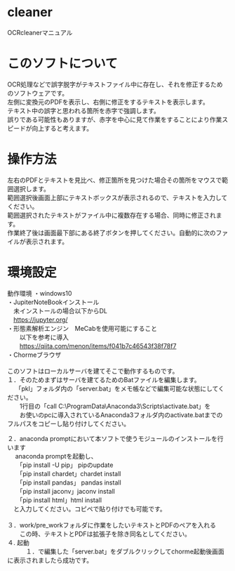 # cleaner
OCRcleanerマニュアル<br>
# このソフトについて
OCR処理などで誤字脱字がテキストファイル中に存在し、それを修正するためのソフトウェアです。<br>
左側に変換元のPDFを表示し、右側に修正をするテキストを表示します。<br>
テキスト中の誤字と思われる箇所を赤字で強調します。<br>
誤りである可能性もありますが、赤字を中心に見て作業をすることにより作業スピードが向上すると考えます。<br>
# 操作方法
左右のPDFとテキストを見比べ、修正箇所を見つけた場合その箇所をマウスで範囲選択します。<br>
範囲選択後画面上部にテキストボックスが表示されるので、テキストを入力してください。<br>
範囲選択されたテキストがファイル中に複数存在する場合、同時に修正されます。<br>
作業終了後は画面最下部にある終了ボタンを押してください。自動的に次のファイルが表示されます。<br>

# 環境設定
動作環境
・windows10<br>
・JupiterNoteBookインストール<br>
　未インストールの場合以下からDL<br>
　https://jupyter.org/<br>
・形態素解析エンジン　MeCabを使用可能にすること<br>
　　以下を参考に導入<br>
　　https://qiita.com/menon/items/f041b7c46543f38f78f7<br>
・Chormeブラウザ<br>
<br>
 このソフトはローカルサーバを建てそこで動作するものです。<br>
 １．そのためまずはサーバを建てるためのBatファイルを編集します。<br>
 　 「pkl」フォルダ内の「server.bat」をメモ帳などで編集可能な状態にしてください。<br>
 　　1行目の「call C:\\ProgramData\\Anaconda3\\Scripts\\activate.bat」を<br>
 　　お使いのpcに導入されているAnaconda3フォルダ内のactivate.batまでのフルパスをコピーし貼り付けしてください。<br>
   
 ２．anaconda promptにおいて本ソフトで使うモジュールのインストールを行います<br>
 　  anaconda promptを起動し、<br>
　　「pip install -U pip」 pipのupdate<br>
　　「pip install chardet」chardet install<br>
　　「pip install pandas」 pandas install<br>
　　「pip install jaconv」jaconv install<br>
　　「pip install html」html install<br>
  　と入力してください。コピペで貼り付けでも可能です。<br>
     <br>
  ３．work/pre_workフォルダに作業をしたいテキストとPDFのペアを入れる<br>
  　　この時、テキストとPDFは拡張子を除き同名としてください。<br>
  ４. 起動<br>
　　　１．で編集した「server.bat」をダブルクリックしてchorme起動後画面に表示されましたら成功です。<br>
 
